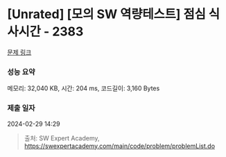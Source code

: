 # [Unrated] [모의 SW 역량테스트] 점심 식사시간 - 2383 

[문제 링크](https://swexpertacademy.com/main/code/problem/problemDetail.do?contestProbId=AV5-BEE6AK0DFAVl) 

### 성능 요약

메모리: 32,040 KB, 시간: 204 ms, 코드길이: 3,160 Bytes

### 제출 일자

2024-02-29 14:29



> 출처: SW Expert Academy, https://swexpertacademy.com/main/code/problem/problemList.do